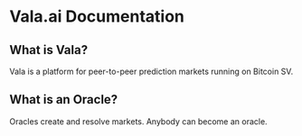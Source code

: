 # Vala.ai Documentation

## What is Vala?

Vala is a platform for peer-to-peer prediction markets running on Bitcoin SV.

## What is an Oracle?

Oracles create and resolve markets. Anybody can become an oracle.
